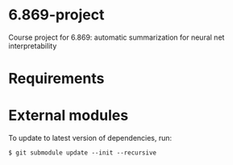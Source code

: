 # 6.869-project
Course project for 6.869: automatic summarization for neural net interpretability

# Requirements

# External modules

To update to latest version of dependencies, run:

```
$ git submodule update --init --recursive
```
